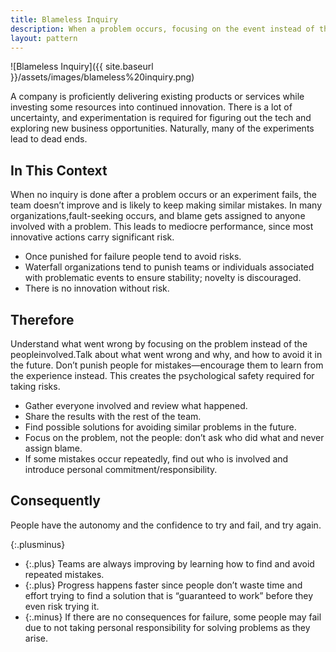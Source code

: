 ```yaml
---
title: Blameless Inquiry
description: When a problem occurs, focusing on the event instead of the people involved allows them to learn from mistakes without fear of punishment
layout: pattern
---
```


![Blameless Inquiry]({{ site.baseurl }}/assets/images/blameless%20inquiry.png)

A company is proficiently delivering existing products or services while investing some resources into continued innovation. There is a lot of uncertainty, and experimentation is required for figuring out the tech and exploring new business opportunities. Naturally, many of the experiments lead to dead ends.

## In This Context

When no inquiry is done after a problem occurs or an experiment fails, the team doesn’t improve and is likely to keep making similar mistakes. In many organizations,fault-seeking occurs, and blame gets assigned to anyone involved with a problem. This leads to mediocre performance, since most innovative actions carry significant risk.

- Once punished for failure people tend to avoid risks.
- Waterfall organizations tend to punish teams or individuals associated with problematic events to ensure stability; novelty is discouraged.
- There is no innovation without risk.

## Therefore

Understand what went wrong by focusing on the problem instead of the peopleinvolved.Talk about what went wrong and why, and how to avoid it in the future. Don’t punish people for mistakes—encourage them to learn from the experience instead. This creates the psychological safety required for taking risks.

- Gather everyone involved and review what happened.
- Share the results with the rest of the team.
- Find possible solutions for avoiding similar problems in the future.
- Focus on the problem, not the people: don’t ask who did what and never assign blame.
- If some mistakes occur repeatedly, find out who is involved and introduce personal commitment/responsibility.

## Consequently

People have the autonomy and the confidence to try and fail, and try again.

{:.plusminus}
- {:.plus} Teams are always improving by learning how to find and avoid repeated mistakes.
- {:.plus} Progress happens faster since people don’t waste time and effort trying to find a solution that is “guaranteed to work” before they even risk trying it.
- {:.minus} If there are no consequences for failure, some people may fail due to not taking personal responsibility for solving problems as they arise.
